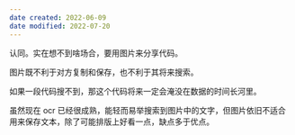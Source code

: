 ```yaml
---
date created: 2022-06-09
date modified: 2022-07-20
---
```


认同。实在想不到啥场合，要用图片来分享代码。

图片既不利于对方复制和保存，也不利于其将来搜索。

如果一段代码搜不到，那这个代码将来一定会淹没在数据的时间长河里。

虽然现在 ocr 已经很成熟，能轻而易举搜索到图片中的文字，但图片依旧不适合用来保存文本，除了可能排版上好看一点，缺点多于优点。
